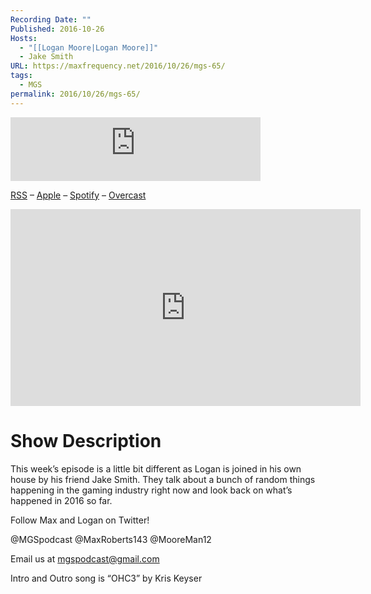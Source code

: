 ```yaml
---
Recording Date: ""
Published: 2016-10-26
Hosts:
  - "[[Logan Moore|Logan Moore]]"
  - Jake Smith
URL: https://maxfrequency.net/2016/10/26/mgs-65/
tags:
  - MGS
permalink: 2016/10/26/mgs-65/
---
```

<iframe src="https://podcasters.spotify.com/pod/show/millennialgamingspeak/embed/episodes/Episode-65-Just-Two-Game-Bros-Talking-About-Games-e1adhqv/a-a6ts41a" height="102px" width="400px" frameborder="0" scrolling="no"></iframe>

[RSS](https://anchor.fm/s/74aa3858/podcast/rss) – [Apple](https://podcasts.apple.com/us/podcast/episode-3-gdc-wrap-up/id1000915981?i=1000542222515) – [Spotify](https://open.spotify.com/episode/7wePXT4Bt22LWifVLx3n8y) – [Overcast](https://overcast.fm/+EtIgeWxEU)

<div class=iframe-container>
<iframe width="560" height="315" src="https://www.youtube-nocookie.com/embed/Oqw62USoX5I?si=o11t9ZQpq3vEUXhm" title="YouTube video player" frameborder="0" allow="accelerometer; autoplay; clipboard-write; encrypted-media; gyroscope; picture-in-picture; web-share" allowfullscreen></iframe>
</div>

# Show Description

This week’s episode is a little bit different as Logan is joined in his own house by his friend Jake Smith. They talk about a bunch of random things happening in the gaming industry right now and look back on what’s happened in 2016 so far.

Follow Max and Logan on Twitter!

@MGSpodcast
@MaxRoberts143
@MooreMan12

Email us at mgspodcast@gmail.com

Intro and Outro song is “OHC3” by Kris Keyser